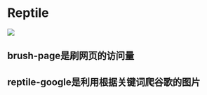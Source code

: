 # Reptile


![](https://i.imgur.com/5laYQcs.gif)

## brush-page是刷网页的访问量

## reptile-google是利用根据关键词爬谷歌的图片